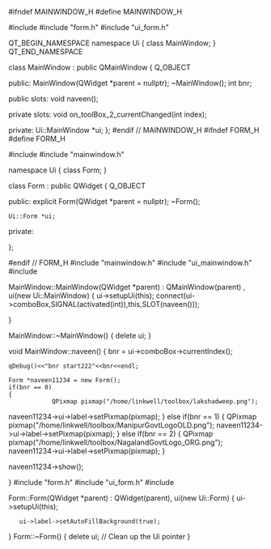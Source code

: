 #ifndef MAINWINDOW_H
#define MAINWINDOW_H

#include <QMainWindow>
#include "form.h"
#include "ui_form.h"

QT_BEGIN_NAMESPACE
namespace Ui { class MainWindow; }
QT_END_NAMESPACE

class MainWindow : public QMainWindow
{
    Q_OBJECT

public:
    MainWindow(QWidget *parent = nullptr);
    ~MainWindow();
    int bnr;

public slots:
    void naveen();

private slots:
    void on_toolBox_2_currentChanged(int index);

private:
    Ui::MainWindow *ui;
};
#endif // MAINWINDOW_H
#ifndef FORM_H
#define FORM_H

#include <QWidget>
#include "mainwindow.h"

namespace Ui {
class Form;
}

class Form : public QWidget
{
    Q_OBJECT

public:
    explicit Form(QWidget *parent = nullptr);
    ~Form();

    Ui::Form *ui;

private:

};

#endif // FORM_H
#include "mainwindow.h"
#include "ui_mainwindow.h"
#include <QDebug>

MainWindow::MainWindow(QWidget *parent)
    : QMainWindow(parent)
    , ui(new Ui::MainWindow)
{
    ui->setupUi(this);
    connect(ui->comboBox,SIGNAL(activated(int)),this,SLOT(naveen()));

}

MainWindow::~MainWindow()
{
    delete ui;
}




void MainWindow::naveen()
{
    bnr = ui->comboBox->currentIndex();


    qDebug()<<"bnr start222"<<bnr<<endl;

    Form *naveen11234 = new Form();
    if(bnr == 0)
    {
                QPixmap pixmap("/home/linkwell/toolbox/lakshadweep.png");
   naveen11234->ui->label->setPixmap(pixmap);
    }
    else if(bnr == 1)
    {
          QPixmap pixmap("/home/linkwell/toolbox/ManipurGovtLogoOLD.png");
        naveen11234->ui->label->setPixmap(pixmap);
    }
    else if(bnr == 2)
    {
          QPixmap pixmap("/home/linkwell/toolbox/NagalandGovtLogo_ORG.png");
        naveen11234->ui->label->setPixmap(pixmap);
    }


   naveen11234->show();



}
#include "form.h"
#include "ui_form.h"
#include <QDebug>

Form::Form(QWidget *parent) :
    QWidget(parent),
    ui(new Ui::Form)
{
   ui->setupUi(this);

       ui->label->setAutoFillBackground(true);


}
Form::~Form() {
    delete ui;  // Clean up the Ui pointer
}

